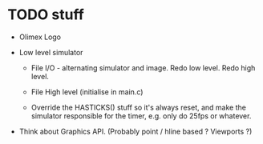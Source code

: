 # TODO stuff

- Olimex Logo

- Low level simulator
	- File I/O - alternating simulator and image.
		Redo low level.
		Redo high level.
		
	- File High level (initialise in main.c)
	
	- Override the HASTICKS() stuff so it's always reset, and make the simulator responsible for the timer, e.g. only do 25fps or whatever.

- Think about Graphics API. 	(Probably point / hline based ? Viewports ?)